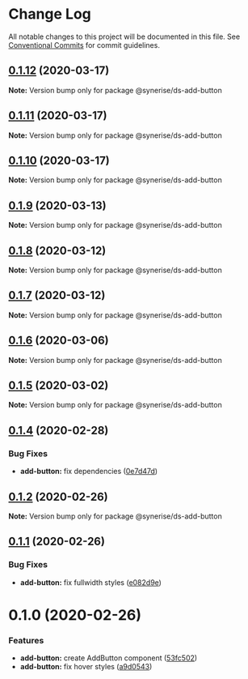 # Change Log

All notable changes to this project will be documented in this file.
See [Conventional Commits](https://conventionalcommits.org) for commit guidelines.

## [0.1.12](https://github.com/Synerise/synerise-design/compare/@synerise/ds-add-button@0.1.11...@synerise/ds-add-button@0.1.12) (2020-03-17)

**Note:** Version bump only for package @synerise/ds-add-button

## [0.1.11](https://github.com/Synerise/synerise-design/compare/@synerise/ds-add-button@0.1.10...@synerise/ds-add-button@0.1.11) (2020-03-17)

**Note:** Version bump only for package @synerise/ds-add-button

## [0.1.10](https://github.com/Synerise/synerise-design/compare/@synerise/ds-add-button@0.1.9...@synerise/ds-add-button@0.1.10) (2020-03-17)

**Note:** Version bump only for package @synerise/ds-add-button

## [0.1.9](https://github.com/Synerise/synerise-design/compare/@synerise/ds-add-button@0.1.8...@synerise/ds-add-button@0.1.9) (2020-03-13)

**Note:** Version bump only for package @synerise/ds-add-button

## [0.1.8](https://github.com/Synerise/synerise-design/compare/@synerise/ds-add-button@0.1.7...@synerise/ds-add-button@0.1.8) (2020-03-12)

**Note:** Version bump only for package @synerise/ds-add-button

## [0.1.7](https://github.com/Synerise/synerise-design/compare/@synerise/ds-add-button@0.1.6...@synerise/ds-add-button@0.1.7) (2020-03-12)

**Note:** Version bump only for package @synerise/ds-add-button

## [0.1.6](https://github.com/Synerise/synerise-design/compare/@synerise/ds-add-button@0.1.5...@synerise/ds-add-button@0.1.6) (2020-03-06)

**Note:** Version bump only for package @synerise/ds-add-button

## [0.1.5](https://github.com/Synerise/synerise-design/compare/@synerise/ds-add-button@0.1.4...@synerise/ds-add-button@0.1.5) (2020-03-02)

**Note:** Version bump only for package @synerise/ds-add-button

## [0.1.4](https://github.com/Synerise/synerise-design/compare/@synerise/ds-add-button@0.1.3...@synerise/ds-add-button@0.1.4) (2020-02-28)

### Bug Fixes

- **add-button:** fix dependencies ([0e7d47d](https://github.com/Synerise/synerise-design/commit/0e7d47d08ff27446024752af3e7682282ae21016))

## [0.1.2](https://github.com/Synerise/synerise-design/compare/@synerise/ds-add-button@0.1.1...@synerise/ds-add-button@0.1.2) (2020-02-26)

**Note:** Version bump only for package @synerise/ds-add-button

## [0.1.1](https://github.com/Synerise/synerise-design/compare/@synerise/ds-add-button@0.1.0...@synerise/ds-add-button@0.1.1) (2020-02-26)

### Bug Fixes

- **add-button:** fix fullwidth styles ([e082d9e](https://github.com/Synerise/synerise-design/commit/e082d9e4b58d83da706b09944fb35e4c0ecf4018))

# 0.1.0 (2020-02-26)

### Features

- **add-button:** create AddButton component ([53fc502](https://github.com/Synerise/synerise-design/commit/53fc50294a9133e4692313e4860e78a4cd0847fd))
- **add-button:** fix hover styles ([a9d0543](https://github.com/Synerise/synerise-design/commit/a9d0543996cc04029cd3222f7061738e0d7b72e7))
